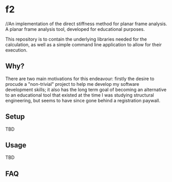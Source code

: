 # f2
//An implementation of the direct stiffness method for planar frame analysis.
A planar frame analysis tool, developed for educational purposes.

This repository is to contain the underlying libraries needed for the calculation, as well as a simple command line application to allow for their execution.

## Why?
There are two main motivations for this endeavour: firstly the desire to procude a "non-trivial" project to help me develop my software development skills; it also has the long term goal of becoming an alternative to an educational tool that existed at the time I was studying structural engineering, but seems to have since gone behind a registration paywall.

## Setup
TBD

## Usage
TBD

## FAQ
